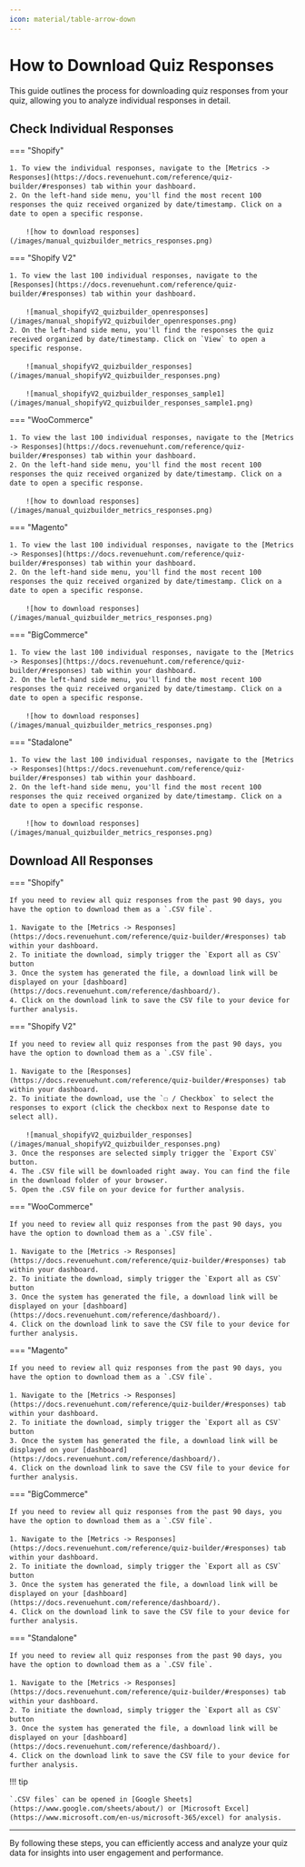 ```yaml
---
icon: material/table-arrow-down
---
```


# How to Download Quiz Responses

This guide outlines the process for downloading quiz responses from your quiz, allowing you to analyze individual responses in detail.

## Check Individual Responses

=== "Shopify"

    1. To view the individual responses, navigate to the [Metrics -> Responses](https://docs.revenuehunt.com/reference/quiz-builder/#responses) tab within your dashboard.
    2. On the left-hand side menu, you'll find the most recent 100 responses the quiz received organized by date/timestamp. Click on a date to open a specific response.

        ![how to download responses](/images/manual_quizbuilder_metrics_responses.png)

=== "Shopify V2"

    1. To view the last 100 individual responses, navigate to the [Responses](https://docs.revenuehunt.com/reference/quiz-builder/#responses) tab within your dashboard.

        ![manual_shopifyV2_quizbuilder_openresponses](/images/manual_shopifyV2_quizbuilder_openresponses.png)
    2. On the left-hand side menu, you'll find the responses the quiz received organized by date/timestamp. Click on `View` to open a specific response.

        ![manual_shopifyV2_quizbuilder_responses](/images/manual_shopifyV2_quizbuilder_responses.png)

        ![manual_shopifyV2_quizbuilder_responses_sample1](/images/manual_shopifyV2_quizbuilder_responses_sample1.png)

=== "WooCommerce"

    1. To view the last 100 individual responses, navigate to the [Metrics -> Responses](https://docs.revenuehunt.com/reference/quiz-builder/#responses) tab within your dashboard.
    2. On the left-hand side menu, you'll find the most recent 100 responses the quiz received organized by date/timestamp. Click on a date to open a specific response.

        ![how to download responses](/images/manual_quizbuilder_metrics_responses.png)

=== "Magento"

    1. To view the last 100 individual responses, navigate to the [Metrics -> Responses](https://docs.revenuehunt.com/reference/quiz-builder/#responses) tab within your dashboard.
    2. On the left-hand side menu, you'll find the most recent 100 responses the quiz received organized by date/timestamp. Click on a date to open a specific response.

        ![how to download responses](/images/manual_quizbuilder_metrics_responses.png)

=== "BigCommerce"

    1. To view the last 100 individual responses, navigate to the [Metrics -> Responses](https://docs.revenuehunt.com/reference/quiz-builder/#responses) tab within your dashboard.
    2. On the left-hand side menu, you'll find the most recent 100 responses the quiz received organized by date/timestamp. Click on a date to open a specific response.

        ![how to download responses](/images/manual_quizbuilder_metrics_responses.png)

=== "Stadalone"

    1. To view the last 100 individual responses, navigate to the [Metrics -> Responses](https://docs.revenuehunt.com/reference/quiz-builder/#responses) tab within your dashboard.
    2. On the left-hand side menu, you'll find the most recent 100 responses the quiz received organized by date/timestamp. Click on a date to open a specific response.

        ![how to download responses](/images/manual_quizbuilder_metrics_responses.png)

## Download All Responses

=== "Shopify"

    If you need to review all quiz responses from the past 90 days, you have the option to download them as a `.CSV file`.

    1. Navigate to the [Metrics -> Responses](https://docs.revenuehunt.com/reference/quiz-builder/#responses) tab within your dashboard.
    2. To initiate the download, simply trigger the `Export all as CSV` button
    3. Once the system has generated the file, a download link will be displayed on your [dashboard](https://docs.revenuehunt.com/reference/dashboard/).
    4. Click on the download link to save the CSV file to your device for further analysis.

=== "Shopify V2"

    If you need to review all quiz responses from the past 90 days, you have the option to download them as a `.CSV file`.

    1. Navigate to the [Responses](https://docs.revenuehunt.com/reference/quiz-builder/#responses) tab within your dashboard.
    2. To initiate the download, use the `☐ / Checkbox` to select the responses to export (click the checkbox next to Response date to select all). 

        ![manual_shopifyV2_quizbuilder_responses](/images/manual_shopifyV2_quizbuilder_responses.png)
    3. Once the responses are selected simply trigger the `Export CSV` button.
    4. The .CSV file will be downloaded right away. You can find the file in the download folder of your browser.
    5. Open the .CSV file on your device for further analysis.

=== "WooCommerce"

    If you need to review all quiz responses from the past 90 days, you have the option to download them as a `.CSV file`.

    1. Navigate to the [Metrics -> Responses](https://docs.revenuehunt.com/reference/quiz-builder/#responses) tab within your dashboard.
    2. To initiate the download, simply trigger the `Export all as CSV` button
    3. Once the system has generated the file, a download link will be displayed on your [dashboard](https://docs.revenuehunt.com/reference/dashboard/).
    4. Click on the download link to save the CSV file to your device for further analysis.

=== "Magento"

    If you need to review all quiz responses from the past 90 days, you have the option to download them as a `.CSV file`.

    1. Navigate to the [Metrics -> Responses](https://docs.revenuehunt.com/reference/quiz-builder/#responses) tab within your dashboard.
    2. To initiate the download, simply trigger the `Export all as CSV` button
    3. Once the system has generated the file, a download link will be displayed on your [dashboard](https://docs.revenuehunt.com/reference/dashboard/).
    4. Click on the download link to save the CSV file to your device for further analysis.

=== "BigCommerce"

    If you need to review all quiz responses from the past 90 days, you have the option to download them as a `.CSV file`.

    1. Navigate to the [Metrics -> Responses](https://docs.revenuehunt.com/reference/quiz-builder/#responses) tab within your dashboard.
    2. To initiate the download, simply trigger the `Export all as CSV` button
    3. Once the system has generated the file, a download link will be displayed on your [dashboard](https://docs.revenuehunt.com/reference/dashboard/).
    4. Click on the download link to save the CSV file to your device for further analysis.

=== "Standalone"

    If you need to review all quiz responses from the past 90 days, you have the option to download them as a `.CSV file`.

    1. Navigate to the [Metrics -> Responses](https://docs.revenuehunt.com/reference/quiz-builder/#responses) tab within your dashboard.
    2. To initiate the download, simply trigger the `Export all as CSV` button
    3. Once the system has generated the file, a download link will be displayed on your [dashboard](https://docs.revenuehunt.com/reference/dashboard/).
    4. Click on the download link to save the CSV file to your device for further analysis.

!!! tip

    `.CSV files` can be opened in [Google Sheets](https://www.google.com/sheets/about/) or [Microsoft Excel](https://www.microsoft.com/en-us/microsoft-365/excel) for analysis.

---
By following these steps, you can efficiently access and analyze your quiz data for insights into user engagement and performance.

